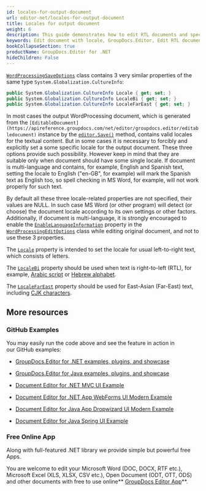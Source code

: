 ```yaml
---
id: locales-for-output-document
url: editor-net/locales-for-output-document
title: Locales for output document
weight: 6
description: This guide demonstrates how to edit RTL documents and specify locale for Word documents when using  GroupDocs.Editor for .NET API.
keywords: Edit document with locale, GroupDocs.Editor, Edit RTL documents
bookCollapseSection: true
productName: GroupDocs.Editor for .NET
hideChildren: False
---
```

[`WordProcessingSaveOptions`](https://apireference.groupdocs.com/net/editor/groupdocs.editor.options/wordprocessingsaveoptions) class contains 3 very similar properties of the same type `System.Globalization.CultureInfo`:

```csharp
public System.Globalization.CultureInfo Locale { get; set; }
public System.Globalization.CultureInfo LocaleBi { get; set; }
public System.Globalization.CultureInfo LocaleFarEast { get; set; }
```

In most cases the output WordProcessing document, which is generated from the `[EditableDocument](https://apireference.groupdocs.com/net/editor/groupdocs.editor/editabledocument)` instance by the [`editor.Save()`](https://apireference.groupdocs.com/net/editor/groupdocs.editor/editor/methods/save) method, contains valid locales for the textual content. But in some cases it is necessary to forcibly and explicitly set a some specific locale for the output document. These three options provide such possibility. However keep in mind that they are suitable only when document should have some single locale. If document is multi-language and contains, for example, English and Spanish text, setting the locale to English ("en-GB", for example) will mark the Spanish text as English too, so spell checking in MS Word, for example, will not work properly for such text.

By default all these three locale-related properties are not specified, their values are NULL. In such case MS Word (or other program) will detect (or choose) the document locale according to its own settings or other factors. Additionally, if document is multi-language, it is strongly encouraged to enable the [`EnableLanguageInformation`](https://apireference.groupdocs.com/net/editor/groupdocs.editor.options/wordprocessingeditoptions/properties/enablelanguageinformation) property in the [`WordProcessingEditOptions`](https://apireference.groupdocs.com/net/editor/groupdocs.editor.options/wordprocessingeditoptions) class while editing original document, and not to use these 3 properties.

The [`Locale`](https://apireference.groupdocs.com/net/editor/groupdocs.editor.options/wordprocessingsaveoptions/properties/locale) property is intended to set the locale for usual left-to-right text, which consists of letters.

The [`LocaleBi`](https://apireference.groupdocs.com/net/editor/groupdocs.editor.options/wordprocessingsaveoptions/properties/localebi) property should be used when text is right-to-left (RTL), for example, [Arabic script](https://en.wikipedia.org/wiki/Arabic_script) or [Hebrew alphabet](https://en.wikipedia.org/wiki/Hebrew_alphabet).

The [`LocaleFarEast`](https://apireference.groupdocs.com/net/editor/groupdocs.editor.options/wordprocessingsaveoptions/properties/localefareast) property should be used for East-Asian (Far-East) text, including [CJK characters](https://en.wikipedia.org/wiki/CJK_characters).

## More resources

### GitHub Examples

You may easily run the code above and see the feature in action in our GitHub examples:

*   [GroupDocs.Editor for .NET examples, plugins, and showcase](https://github.com/groupdocs-editor/GroupDocs.Editor-for-.NET)
    
*   [GroupDocs.Editor for Java examples, plugins, and showcase](https://github.com/groupdocs-editor/GroupDocs.Editor-for-Java)
    
*   [Document Editor for .NET MVC UI Example](https://github.com/groupdocs-editor/GroupDocs.Editor-for-.NET-MVC) 
    
*   [Document Editor for .NET App WebForms UI Modern Example](https://github.com/groupdocs-editor/GroupDocs.Editor-for-.NET-WebForms)
    
*   [Document Editor for Java App Dropwizard UI Modern Example](https://github.com/groupdocs-editor/GroupDocs.Editor-for-Java-Dropwizard)
    
*   [Document Editor for Java Spring UI Example](https://github.com/groupdocs-editor/GroupDocs.Editor-for-Java-Spring)
    

### Free Online App

Along with full-featured .NET library we provide simple but powerful free Apps.

You are welcome to edit your Microsoft Word (DOC, DOCX, RTF etc.), Microsoft Excel (XLS, XLSX, CSV etc.), Open Document (ODT, OTT, ODS) and other documents with free to use online** [GroupDocs Editor App](https://products.groupdocs.app/editor)**.
